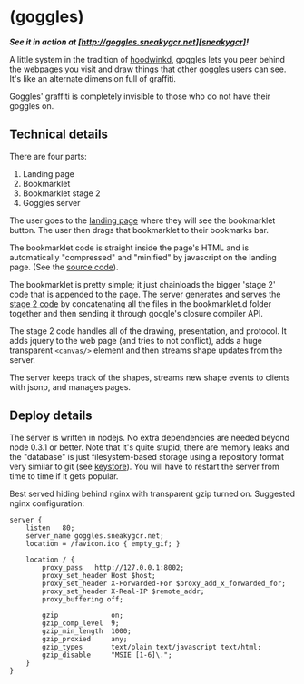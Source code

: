 (goggles)
=========

***See it in action at [http://goggles.sneakygcr.net][sneakygcr]!***

A little system in the tradition of [hoodwinkd][hoodwinkd], goggles lets you peer
behind the webpages you visit and draw things that other goggles users can see.
It's like an alternate dimension full of graffiti.

Goggles' graffiti is completely invisible to those who do not have their goggles
on.

Technical details
-----------------

There are four parts:

1. Landing page
2. Bookmarklet
3. Bookmarklet stage 2
4. Goggles server

The user goes to the [landing page][sneakygcr] where they will see the
bookmarklet button. The user then drags that bookmarklet to their bookmarks bar.

The bookmarklet code is straight inside the page's HTML and is automatically
"compressed" and "minified" by javascript on the landing page. (See the
[source code][landing source]).

The bookmarklet is pretty simple; it just chainloads the bigger 'stage 2' code
that is appended to the page. The server generates and serves the
[stage 2 code][stage 2 source] by concatenating all the files in the
bookmarklet.d folder together and then sending it through google's closure
compiler API.

The stage 2 code handles all of the drawing, presentation, and protocol. It
adds jquery to the web page (and tries to not conflict), adds a huge transparent
`<canvas/>` element and then streams shape updates from the server.

The server keeps track of the shapes, streams new shape events to clients with
jsonp, and manages pages.

Deploy details
--------------

The server is written in nodejs. No extra dependencies are needed beyond
node 0.3.1 or better. Note that it's quite stupid; there are memory leaks and
the "database" is just filesystem-based storage using a repository format very
similar to git (see [keystore][keystore.js]). You will have to restart the
server from time to time if it gets popular.

Best served hiding behind nginx with transparent gzip turned on. Suggested nginx
configuration:

    server {
        listen   80;
        server_name goggles.sneakygcr.net;
        location = /favicon.ico { empty_gif; }

        location / {
            proxy_pass   http://127.0.0.1:8002;
            proxy_set_header Host $host;
            proxy_set_header X-Forwarded-For $proxy_add_x_forwarded_for;
            proxy_set_header X-Real-IP $remote_addr;
            proxy_buffering off;

            gzip             on;
            gzip_comp_level  9;
            gzip_min_length  1000;
            gzip_proxied     any;
            gzip_types       text/plain text/javascript text/html;
            gzip_disable     "MSIE [1-6]\.";
        }
    }

[hoodwinkd]: http://web.archive.org/web/20080106065546/http://hoodwinkd.hobix.com/
[sneakygcr]: http://goggles.sneakygcr.net
[landing source]: https://github.com/gcr/goggles/blob/master/resources/index.htm
[stage 2 source]: https://github.com/gcr/goggles/tree/master/bookmarklet.d
[keystore.js]: https://github.com/gcr/goggles/blob/master/models/keystore.js
